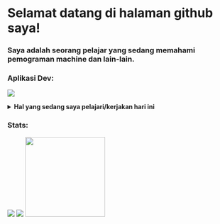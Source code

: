 # Selamat datang di halaman github saya!
### Saya adalah seorang pelajar yang sedang memahami pemograman machine dan lain-lain.  

### Aplikasi Dev:
<p>
    <img src="https://img.shields.io/badge/Text%20Editor-Visual%20Studio%20Code-blue?&logo=visual%20studio%20code&logoColor=blue" />
</p>

<details>
 <summary><strong>Hal yang sedang saya pelajari/kerjakan hari ini</strong></summary> </br>
    - 🔭 Saya menggunakan windows/linux untuk melakukan programming </br>
    - 🌱 Saya sedang belajar pengembangan front-end </br>
    - 🌱 Pemograman yang sedang saya pelajari saat ini yaitu html-css-js  </br>
    - 👯 Saya juga ingin masuk ke pembangunan pemograman android </br>
    - ⚡ Fun fact: saya belajar secara otodidak </br>
</details>

### Stats:
<img src="https://img.shields.io/github/followers/ahmdasyhr8?style=for-the-badge" />
<img src="https://github-readme-stats.vercel.app/api?username=ahmdasyhr8&hide=contribs,prs&show_icons=true&hide_border=true&title_color=000" />
<img src="https://github-readme-stats.vercel.app/api/top-langs/?username=ahmdasyhr8&layout=compact" height=180 />

